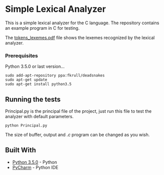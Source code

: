 # Simple Lexical Analyzer

This is a simple lexical analyzer for the C language. The repository contains an example program in C for testing.

The [tokens_lexemes.pdf](https://github.com/christianrfg/lexical-analyzer/blob/master/tokens_lexemes.pdf) file shows the lexemes recognized by the lexical analyzer.

### Prerequisites

Python 3.5.0 or last version...
```
sudo add-apt-repository ppa:fkrull/deadsnakes
sudo apt-get update
sudo apt-get install python3.5
```

## Running the tests

Principal.py is the principal file of the project, just run this file to test the analyzer with default parameters.

```
python Principal.py
```

The size of buffer, output and *.c* program can be changed as you wish.

## Built With

* [Python 3.5.0](https://www.python.org/downloads/release/python-350/) - Python
* [PyCharm](https://www.jetbrains.com/pycharm/) - Python IDE

